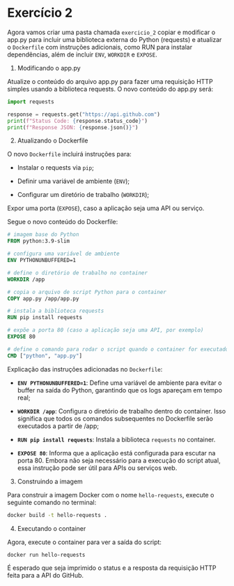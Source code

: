 # Exercício 2 

Agora vamos criar uma pasta chamada `exercicio_2` copiar e modificar o app.py para incluir uma biblioteca externa do Python (requests) e atualizar o `Dockerfile` com instruções adicionais, como RUN para instalar dependências, além de incluir `ENV`, `WORKDIR` e `EXPOSE`. 

1. Modificando o app.py 

Atualize o conteúdo do arquivo app.py para fazer uma requisição HTTP simples usando a biblioteca requests. O novo conteúdo do app.py será: 

```python 
import requests 

response = requests.get("https://api.github.com") 
print(f"Status Code: {response.status_code}") 
print(f"Response JSON: {response.json()}") 
``` 

2. Atualizando o Dockerfile 

O novo `Dockerfile` incluirá instruções para: 

- Instalar o requests via `pip`; 

- Definir uma variável de ambiente (`ENV`); 

- Configurar um diretório de trabalho (`WORKDIR`); 

Expor uma porta (`EXPOSE`), caso a aplicação seja uma API ou serviço. 

Segue o novo conteúdo do Dockerfile: 

```Dockerfile 
# imagem base do Python 
FROM python:3.9-slim 

# configura uma variável de ambiente 
ENV PYTHONUNBUFFERED=1 

# define o diretório de trabalho no container 
WORKDIR /app 

# copia o arquivo de script Python para o container 
COPY app.py /app/app.py 

# instala a biblioteca requests 
RUN pip install requests 

# expõe a porta 80 (caso a aplicação seja uma API, por exemplo) 
EXPOSE 80 

# define o comando para rodar o script quando o container for executado 
CMD ["python", "app.py"] 
``` 

Explicação das instruções adicionadas no `Dockerfile`: 

- **`ENV PYTHONUNBUFFERED=1`**: Define uma variável de ambiente para evitar o buffer na saída do Python, garantindo que os logs apareçam em tempo real; 

- **`WORKDIR /app`**: Configura o diretório de trabalho dentro do container. Isso significa que todos os comandos subsequentes no Dockerfile serão executados a partir de /app; 

- **`RUN pip install requests`**: Instala a biblioteca `requests` no container. 

- **`EXPOSE 80`**: Informa que a aplicação está configurada para escutar na porta 80. Embora não seja necessário para a execução do script atual, essa instrução pode ser útil para APIs ou serviços web. 

3. Construindo a imagem 

Para construir a imagem Docker com o nome `hello-requests`, execute o seguinte comando no terminal: 

```bash 
docker build -t hello-requests . 
``` 

4. Executando o container 

Agora, execute o container para ver a saída do script: 

```bash 
docker run hello-requests 
``` 

É esperado que seja imprimido o status e a resposta da requisição HTTP feita para a API do GitHub.